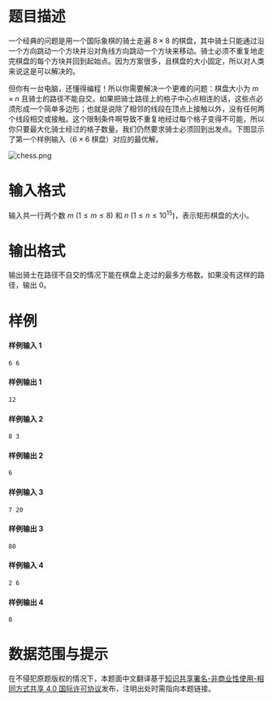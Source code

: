 
# 题目描述

一个经典的问题是用一个国际象棋的骑士走遍 $8 \times 8$ 的棋盘，其中骑士只能通过沿一个方向跳动一个方块并沿对角线方向跳动一个方块来移动。骑士必须不重复地走完棋盘的每个方块并回到起始点。因为方案很多，且棋盘的大小固定，所以对人类来说这是可以解决的。

但你有一台电脑，还懂得编程！所以你需要解决一个更难的问题：棋盘大小为 $m \times n$ 且骑士的路径不能自交。如果把骑士路径上的格子中心点相连的话，这些点必须形成一个简单多边形；也就是说除了相邻的线段在顶点上接触以外，没有任何两个线段相交或接触。这个限制条件啊导致不重复地经过每个格子变得不可能，所以你只要最大化骑士经过的格子数量。我们仍然要求骑士必须回到出发点。下图显示了第一个样例输入（$6 \times 6$ 棋盘）对应的最优解。

![chess.png](source/loj/6412/img/aHR0cHM6Ly9pLmxvbGkubmV0LzIwMTgvMDUvMjIvNWIwMzVkMWNhYjAzMy5wbmc=.png)

# 输入格式

输入共一行两个数 $m\ (1 \le m \le 8)$ 和 $n\ (1 \le n \le 10^{15})$，表示矩形棋盘的大小。

# 输出格式

输出骑士在路径不自交的情况下能在棋盘上走过的最多方格数。如果没有这样的路径，输出 $0$。

# 样例

#### 样例输入 1
```plain
6 6
```

#### 样例输出 1
```plain
12
```

#### 样例输入 2
```plain
8 3
```

#### 样例输出 2
```plain
6
```

#### 样例输入 3
```plain
7 20
```

#### 样例输出 3
```plain
80
```

#### 样例输入 4
```plain
2 6
```

#### 样例输出 4
```plain
0
```



# 数据范围与提示

在不侵犯原题版权的情况下，本题面中文翻译基于[知识共享署名-非商业性使用-相同方式共享 4.0 国际许可协议](http://creativecommons.org/licenses/by-nc-sa/4.0/)发布，注明出处时需指向本题链接。

